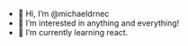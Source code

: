 - 👋 Hi, I’m @michaeldrnec
- 👀 I’m interested in anything and everything!
- 🌱 I’m currently learning react.

<!---
michaeldrnec/michaeldrnec is a ✨ special ✨ repository because its `README.md` (this file) appears on your GitHub profile.
You can click the Preview link to take a look at your changes.
--->
